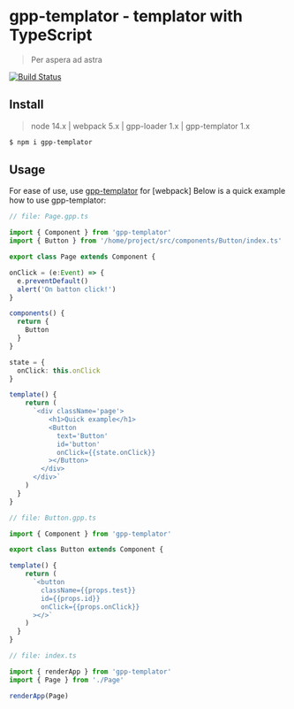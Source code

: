 # gpp-templator - templator with TypeScript

> Per aspera ad astra

[![Build Status](https://img.shields.io/badge/build-passing-green)](https://www.npmjs.com/package/gpp-templator)

## Install

> node 14.x | webpack 5.x | gpp-loader 1.x | gpp-templator 1.x

```bash
$ npm i gpp-templator
```

## Usage

For ease of use, use [gpp-templator](https://www.npmjs.com/package/gpp-templator) for [webpack]
Below is a quick example how to use gpp-templator:

```typescript
// file: Page.gpp.ts

import { Component } from 'gpp-templator'
import { Button } from '/home/project/src/components/Button/index.ts'

export class Page extends Component {

onClick = (e:Event) => {
  e.preventDefault()
  alert('On batton click!')
}

components() {
  return {
    Button
  }
}

state = {
  onClick: this.onClick
}

template() {
    return (
      `<div className='page'>
          <h1>Quick example</h1>
          <Button
            text='Button'
            id='button'
            onClick={{state.onClick}}
          ></Button>
        </div>
      </div>`
    )
  }
}
```

```typescript
// file: Button.gpp.ts

import { Component } from 'gpp-templator'

export class Button extends Component {

template() {
    return (
      `<button 
        className={{props.test}}
        id={{props.id}}
        onClick={{props.onClick}}
      ></>`
    )
  }
}
```
```typescript
// file: index.ts

import { renderApp } from 'gpp-templator'
import { Page } from './Page'

renderApp(Page)
```